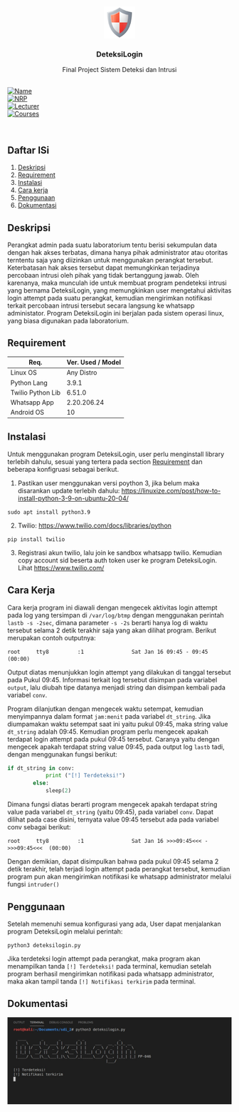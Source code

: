 <br />
<p align="center">
  <a href="#">
    <img src="images/DeteksiLogin.png" alt="Logo" width="70" height="70">
  </a>

  <h3 align="center">DeteksiLogin</h3>
  <p align="center">
    Final Project Sistem Deteksi dan Intrusi
    <br>
    <br>
  </p>
</p>

[![Name](https://img.shields.io/badge/Name-Desya%20Ananda%20Puspita%20Dewi-ff4646)](#)  
[![NRP](https://img.shields.io/badge/NRP-05311840000046-ff4646)](#)  
[![Lecturer](https://img.shields.io/badge/Lecturers-Mr.%20Ridho%20Rahman%20H,%20S.Kom.,%20M.Sc.-dddddd)](#)  
[![Courses](https://img.shields.io/badge/Courses-Sistem%20Deteksi%20dan%20Intrusi-dddddd)](#)

<br>

## Daftar ISi

1. [Deskripsi](#Deskripsi)
2. [Requirement](#Requirement)
3. [Instalasi](#Instalasi)
4. [Cara kerja](#Cara-Kerja)
5. [Penggunaan](#Penggunaan)
6. [Dokumentasi](#Dokumentasi)

## Deskripsi

Perangkat admin pada suatu laboratorium tentu berisi sekumpulan data dengan hak akses terbatas, dimana hanya pihak administrator atau otoritas terntentu saja yang diizinkan untuk menggunakan perangkat tersebut. Keterbatasan hak akses tersebut dapat memungkinkan terjadinya percobaan intrusi oleh pihak yang tidak bertanggung jawab. Oleh karenanya, maka munculah ide untuk membuat program pendeteksi intrusi yang bernama DeteksiLogin, yang memungkinkan user mengetahui aktivitas login attempt pada suatu perangkat, kemudian mengirimkan notifikasi terkait percobaan intrusi tersebut secara langsung ke whatsapp administator. Program DeteksiLogin ini berjalan pada sistem operasi linux, yang biasa digunakan pada laboratorium.

## Requirement

| Req.                     | Ver. Used / Model |
|--------------------------|-------------------|
| Linux OS                 | Any Distro        |
| Python Lang              | 3.9.1             |
| Twilio Python Lib        | 6.51.0            |
| Whatsapp App             | 2.20.206.24       |
| Android OS               | 10                |

## Instalasi

Untuk menggunakan program DeteksiLogin, user perlu menginstall library terlebih dahulu, sesuai yang tertera pada section [Requirement](#Requirement) dan beberapa konfigruasi sebagai berikut.

1. Pastikan user menggunakan versi poython 3, jika belum maka disarankan update terlebih dahulu: https://linuxize.com/post/how-to-install-python-3-9-on-ubuntu-20-04/

```
sudo apt install python3.9
```

2. Twilio: https://www.twilio.com/docs/libraries/python

```
pip install twilio
```
3. Registrasi akun twilio, lalu join ke sandbox whatsapp twilio. Kemudian copy account sid beserta auth token user ke program DeteksiLogin. Lihat https://www.twilio.com/

## Cara Kerja

Cara kerja program ini diawali dengan mengecek aktivitas login attempt pada log yang tersimpan di `/var/log/btmp` dengan menggunakan perintah `lastb -s -2sec`, dimana parameter `-s -2s` berarti hanya log di waktu tersebut selama 2 detik terakhir saja yang akan dilihat program. Berikut merupakan contoh outputnya:

```
root     tty8         :1               Sat Jan 16 09:45 - 09:45  (00:00)
```

Output diatas menunjukkan login attempt yang dilakukan di tanggal tersebut pada Pukul 09:45. Informasi terkait log tersebut disimpan pada variabel `output`, lalu diubah tipe datanya menjadi string dan disimpan kembali pada variabel `conv`.

Program dilanjutkan dengan mengecek waktu setempat, kemudian menyimpannya dalam format `jam:menit` pada variabel `dt_string`. Jika diumpamakan waktu setempat saat ini yaitu pukul 09:45, maka string value `dt_string` adalah 09:45. Kemudian program perlu mengecek apakah terdapat login attempt pada pukul 09:45 tersebut. Caranya yaitu dengan mengecek apakah terdapat string value 09:45, pada output log `lastb` tadi, dengan menggunakan fungsi berikut:

```py
if dt_string in conv:
            print ("[!] Terdeteksi!")
        else:
            sleep(2)
```

Dimana fungsi diatas berarti program mengecek apakah terdapat string value pada variabel `dt_string` (yaitu 09:45), pada variabel `conv`. Dapat dilihat pada case disini, ternyata value 09:45 tersebut ada pada variabel conv sebagai berikut:

```
root     tty8         :1               Sat Jan 16 >>>09:45<<< - >>>09:45<<<  (00:00)
```

Dengan demikian, dapat disimpulkan bahwa pada pukul 09:45 selama 2 detik terakhir, telah terjadi login attempt pada perangkat tersebut, kemudian program pun akan mengirimkan notifikasi ke whatsapp administrator melalui fungsi `intruder()`


## Penggunaan

Setelah memenuhi semua konfigurasi yang ada, User dapat menjalankan program DeteksiLogin melalui perintah:

```
python3 deteksilogin.py
```

Jika terdeteksi login attempt pada perangkat, maka program akan menampilkan tanda `[!] Terdeteksi!` pada terminal, kemudian setelah program berhasil mengirimkan notifikasi pada whatsapp administrator, maka akan tampil tanda `[!] Notifikasi terkirim` pada terminal.

## Dokumentasi

![DeteksiLogin](images/01.jpg)

